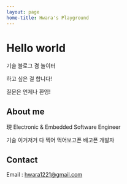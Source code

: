 ```yaml
---
layout: page
home-title: Hwara's Playground
---
```


# Hello world

기술 블로그 겸 놀이터

하고 싶은 걸 합니다!

질문은 언제나 환영!

## About me

現 Electronic & Embedded Software Engineer

기술 이거저거 다 찍어 먹어보고픈 배고픈 개발자

## Contact

Email : hwara1221@gmail.com
